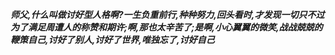 ***师父,什么叫做讨好型人格啊?一生负重前行,种种努力,回头看时,才发现一切只不过为了满足周遭人的称赞和期许;啊,那也太辛苦了;是啊,小心翼翼的微笑,战战兢兢的鞭策自己,讨好了别人,讨好了世界,唯独忘了,讨好自己***